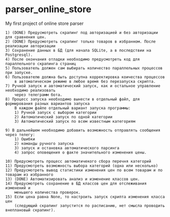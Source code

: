 # parser_online_store
My first project of online store parser

    1) (DONE) Предусмотреть скрапинг под авторизацией и без авторизации для сравнения цен.
    2) (DONE) Предусмотреть скрапинг только товаров в избранном. После реализации авторизации
    3) Сохранение данных в БД (для начала SQLite, а в последствии на Postgresql).
    4) После окончания отладки необходимо предусмотреть код для параллельного скрапинга страниц
    5) Пользователь должен сам выбирать количество параллельных процессов при запуске. 
    6) Пользователю должна быть доступна корректировка коичества процессов 
        в автоматическом режиме в любое время без перезапуска скрипта. 
    7) Ручной запуск и автоматический запуск, как и остальное управление необходимо реализовать 
        через телеграмм бота.
    8) Процесс запуска необходимо вынести в отдельный файл, для формирования разных вариантов запуска
        В каждом файле отдельный вариант запуска программы:
        1) Ручной запуск с выбором категории
        2) Автоматический запуск по одной категории
        3) Автоматический запуск по всем известным категориям
    
    9) В дальнейшем необходимо добавить возможность отправлять сообщения через телегу: 
        1) Ошибки
        2) команды ручного запуска
        3) запуск и остановка автоматического парсинга
        4) запрос оповещения о факте значительного изменения цены.

    10) Предусмотреть процесс автоматичекого сбора перечня категорий
    11) Предусмотреть возможность выбора категорий (одна или несколько)
    12) Предусмотреть вывод статистики изменения цен по всем товарам и по товарам из избранного
    13) (DONE) Автоматизировать анализ и изменение классов цен.
    14) Предусмотреть сохранение в БД классов цен для отслеживания изменений и 
        меньшего количества проверок. 
    15) Если цена равна None, то настроить запуск скрипта изменения класса цен 
        (следующий скрапинг запустится по расписанию, нет смысла проводить внеплановый скрапинг).  
        
